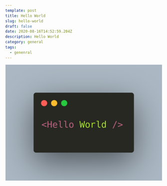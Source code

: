 ```yaml
---
template: post
title: Hello World
slug: hello-world
draft: false
date: 2020-08-16T14:52:59.204Z
description: Hello World
category: general
tags:
  - genenral
---
```

![Hello World](/media/hello-world.png)